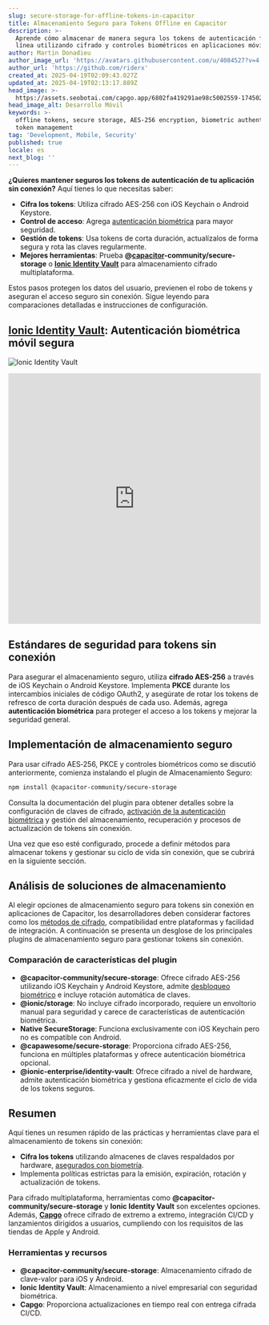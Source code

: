 ```yaml
---
slug: secure-storage-for-offline-tokens-in-capacitor
title: Almacenamiento Seguro para Tokens Offline en Capacitor
description: >-
  Aprende cómo almacenar de manera segura los tokens de autenticación fuera de
  línea utilizando cifrado y controles biométricos en aplicaciones móviles.
author: Martin Donadieu
author_image_url: 'https://avatars.githubusercontent.com/u/4084527?v=4'
author_url: 'https://github.com/riderx'
created_at: 2025-04-19T02:09:43.027Z
updated_at: 2025-04-19T02:13:17.889Z
head_image: >-
  https://assets.seobotai.com/capgo.app/6802fa419291ae98c5002559-1745028797889.jpg
head_image_alt: Desarrollo Móvil
keywords: >-
  offline tokens, secure storage, AES-256 encryption, biometric authentication,
  token management
tag: 'Development, Mobile, Security'
published: true
locale: es
next_blog: ''
---
```

**¿Quieres mantener seguros los tokens de autenticación de tu aplicación sin conexión?** Aquí tienes lo que necesitas saber:

-   **Cifra los tokens**: Utiliza cifrado AES-256 con iOS Keychain o Android Keystore.
-   **Control de acceso**: Agrega [autenticación biométrica](https://capgo.app/plugins/capacitor-native-biometric/) para mayor seguridad.
-   **Gestión de tokens**: Usa tokens de corta duración, actualízalos de forma segura y rota las claves regularmente.
-   **Mejores herramientas**: Prueba **@[capacitor](https://capacitorjs.com/)\-community/secure-storage** o **[Ionic Identity Vault](https://ionic.io/docs/identity-vault/)** para almacenamiento cifrado multiplataforma.

Estos pasos protegen los datos del usuario, previenen el robo de tokens y aseguran el acceso seguro sin conexión. Sigue leyendo para comparaciones detalladas e instrucciones de configuración.

## [Ionic Identity Vault](https://ionic.io/docs/identity-vault/): Autenticación biométrica móvil segura

![Ionic Identity Vault](https://assets.seobotai.com/capgo.app/6802fa419291ae98c5002559/e2484017084695edeec1f98ae40b009b.jpg)

<iframe src="https://www.youtube.com/embed/DsXx7oEcOS0" aria-label="YouTube video player" frameborder="0" allow="accelerometer; autoplay; clipboard-write; encrypted-media; gyroscope; picture-in-picture; web-share" referrerpolicy="strict-origin-when-cross-origin" style="width: 100%; height: 500px;" allowfullscreen></iframe>

## Estándares de seguridad para tokens sin conexión

Para asegurar el almacenamiento seguro, utiliza **cifrado AES-256** a través de iOS Keychain o Android Keystore. Implementa **PKCE** durante los intercambios iniciales de código OAuth2, y asegúrate de rotar los tokens de refresco de corta duración después de cada uso. Además, agrega **autenticación biométrica** para proteger el acceso a los tokens y mejorar la seguridad general.

## Implementación de almacenamiento seguro

Para usar cifrado AES‑256, PKCE y controles biométricos como se discutió anteriormente, comienza instalando el plugin de Almacenamiento Seguro:

```bash
npm install @capacitor-community/secure-storage
```

Consulta la documentación del plugin para obtener detalles sobre la configuración de claves de cifrado, [activación de la autenticación biométrica](https://capgo.app/plugins/capacitor-native-biometric/) y gestión del almacenamiento, recuperación y procesos de actualización de tokens sin conexión.

Una vez que eso esté configurado, procede a definir métodos para almacenar tokens y gestionar su ciclo de vida sin conexión, que se cubrirá en la siguiente sección.

## Análisis de soluciones de almacenamiento

Al elegir opciones de almacenamiento seguro para tokens sin conexión en aplicaciones de Capacitor, los desarrolladores deben considerar factores como los [métodos de cifrado](https://capgo.app/docs/cli/migrations/encryption/), compatibilidad entre plataformas y facilidad de integración. A continuación se presenta un desglose de los principales plugins de almacenamiento seguro para gestionar tokens sin conexión.

### Comparación de características del plugin

-   **@capacitor-community/secure-storage**: Ofrece cifrado AES-256 utilizando iOS Keychain y Android Keystore, admite [desbloqueo biométrico](https://capgo.app/plugins/capacitor-native-biometric/) e incluye rotación automática de claves.
-   **@ionic/storage**: No incluye cifrado incorporado, requiere un envoltorio manual para seguridad y carece de características de autenticación biométrica.
-   **Native SecureStorage**: Funciona exclusivamente con iOS Keychain pero no es compatible con Android.
-   **@capawesome/secure-storage**: Proporciona cifrado AES-256, funciona en múltiples plataformas y ofrece autenticación biométrica opcional.
-   **@ionic-enterprise/identity-vault**: Ofrece cifrado a nivel de hardware, admite autenticación biométrica y gestiona eficazmente el ciclo de vida de los tokens seguros.

## Resumen

Aquí tienes un resumen rápido de las prácticas y herramientas clave para el almacenamiento de tokens sin conexión:

-   **Cifra los tokens** utilizando almacenes de claves respaldados por hardware, [asegurados con biometría](https://capgo.app/plugins/capacitor-native-biometric/).
-   Implementa políticas estrictas para la emisión, expiración, rotación y actualización de tokens.

Para cifrado multiplataforma, herramientas como **@capacitor-community/secure-storage** y **Ionic Identity Vault** son excelentes opciones. Además, **[Capgo](https://capgo.app/)** ofrece cifrado de extremo a extremo, integración CI/CD y lanzamientos dirigidos a usuarios, cumpliendo con los requisitos de las tiendas de Apple y Android.

### Herramientas y recursos

-   **@capacitor-community/secure-storage**: Almacenamiento cifrado de clave-valor para iOS y Android.
-   **Ionic Identity Vault**: Almacenamiento a nivel empresarial con seguridad biométrica.
-   **Capgo**: Proporciona actualizaciones en tiempo real con entrega cifrada CI/CD.

